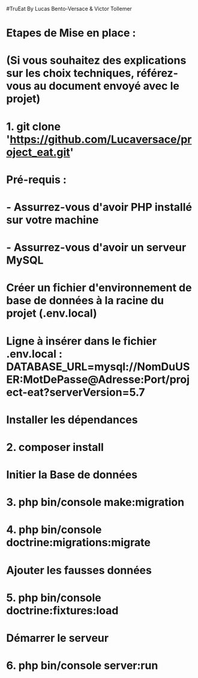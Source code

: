 #TruEat By Lucas Bento-Versace & Victor Tollemer


# Etapes de Mise en place :
# (Si vous souhaitez des explications sur les choix techniques, référez-vous au document envoyé avec le projet)

# 1.  git clone 'https://github.com/Lucaversace/project_eat.git'

# Pré-requis :
# - Assurrez-vous d'avoir PHP installé sur votre machine
# - Assurrez-vous d'avoir un serveur MySQL

# Créer un fichier d'environnement de base de données à la racine du projet (.env.local)
# Ligne à insérer dans le fichier .env.local : DATABASE_URL=mysql://NomDuUSER:MotDePasse@Adresse:Port/project-eat?serverVersion=5.7

# Installer les dépendances
# 2. composer install

# Initier la Base de données
# 3. php bin/console make:migration
# 4. php bin/console doctrine:migrations:migrate

#  Ajouter les fausses données 
# 5. php bin/console doctrine:fixtures:load

# Démarrer le serveur
# 6. php bin/console server:run


